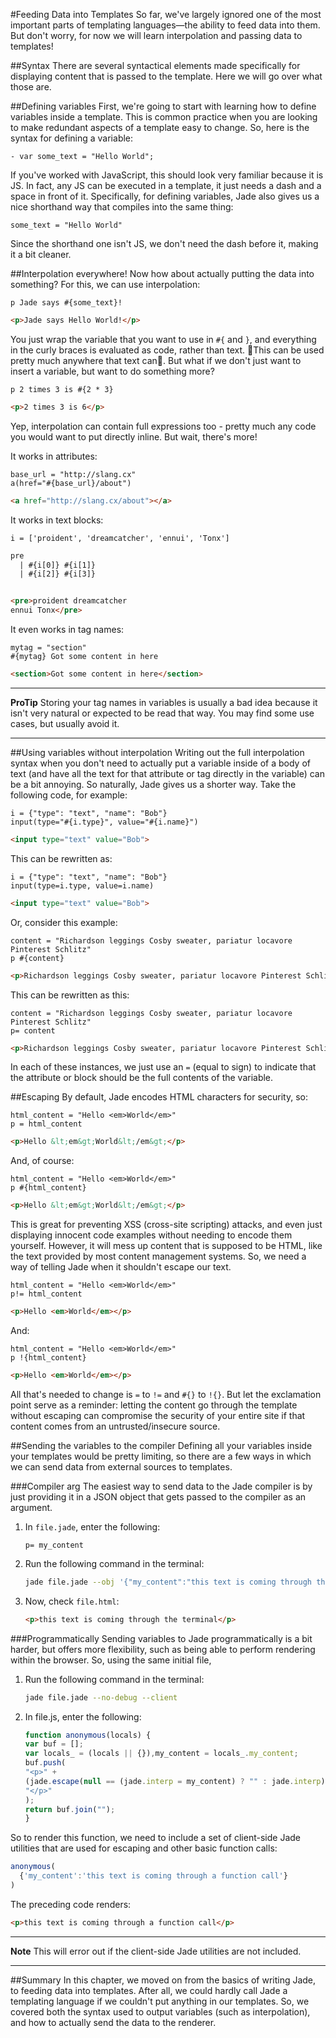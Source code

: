 #Feeding Data into Templates
So far, we've largely ignored one of the most important parts of templating languages—the ability to feed data into them. But don't worry, for now we will learn interpolation and passing data to templates!

##Syntax
There are several syntactical elements made specifically for displaying content that is passed to the template. Here we will go over what those are.

##Defining variables
First, we're going to start with learning how to define variables inside a template. This is common practice when you are looking to make redundant aspects of a template easy to change. So, here is the syntax for defining a variable:

```jade
- var some_text = "Hello World";
```

If you've worked with JavaScript, this should look very familiar because it is JS. In fact, any JS can be executed in a template, it just needs a dash and a space in front of it. Specifically, for defining variables, Jade also gives us a nice shorthand way that compiles into the same thing:

```jade
some_text = "Hello World"
```

Since the shorthand one isn't JS, we don't need the dash before it, making it a bit cleaner.

##Interpolation everywhere!
Now how about actually putting the data into something? For this, we can use interpolation:

```jade
p Jade says #{some_text}!
```

```html
<p>Jade says Hello World!</p>
```

You just wrap the variable that you want to use in `#{` and `}`, and everything in the curly braces is evaluated as code, rather than text. This can be used pretty much anywhere that text can. But what if we don't just want to insert a variable, but want to do something more?

```jade
p 2 times 3 is #{2 * 3}
```

```html
<p>2 times 3 is 6</p>
```

Yep, interpolation can contain full expressions too - pretty much any code you would want to put directly inline. But wait, there's more!

It works in attributes:

```jade
base_url = "http://slang.cx"
a(href="#{base_url}/about")
```

```html
<a href="http://slang.cx/about"></a>
```

It works in text blocks:

```jade
i = ['proident', 'dreamcatcher', 'ennui', 'Tonx']
```

```html
pre
  | #{i[0]} #{i[1]}
  | #{i[2]} #{i[3]}


<pre>proident dreamcatcher
ennui Tonx</pre>
```

It even works in tag names:

```jade
mytag = "section"
#{mytag} Got some content in here
```

```html
<section>Got some content in here</section>
```

------------------------
**ProTip**
Storing your tag names in variables is usually a bad idea because it isn't very natural or expected to be read that way. You may find some use cases, but usually avoid it.

------------------------

##Using variables without interpolation
Writing out the full interpolation syntax when you don't need to actually put a variable inside of a body of text (and have all the text for that attribute or tag directly in the variable) can be a bit annoying. So naturally, Jade gives us a shorter way. Take the following code, for example:

```jade
i = {"type": "text", "name": "Bob"}
input(type="#{i.type}", value="#{i.name}")
```

```html
<input type="text" value="Bob">
```

This can be rewritten as:

```jade
i = {"type": "text", "name": "Bob"}
input(type=i.type, value=i.name)
```

```html
<input type="text" value="Bob">
```

Or, consider this example:

```jade
content = "Richardson leggings Cosby sweater, pariatur locavore Pinterest Schlitz"
p #{content}
```

```html
<p>Richardson leggings Cosby sweater, pariatur locavore Pinterest Schlitz</p>
```

This can be rewritten as this:

```jade
content = "Richardson leggings Cosby sweater, pariatur locavore Pinterest Schlitz"
p= content
```

```html
<p>Richardson leggings Cosby sweater, pariatur locavore Pinterest Schlitz</p>
```

In each of these instances, we just use an `=` (equal to sign) to indicate that the attribute or block should be the full contents of the variable.

##Escaping
By default, Jade encodes HTML characters for security, so:

```jade
html_content = "Hello <em>World</em>"
p = html_content
```

```html
<p>Hello &lt;em&gt;World&lt;/em&gt;</p>
```

And, of course:

```jade
html_content = "Hello <em>World</em>"
p #{html_content}
```

```html
<p>Hello &lt;em&gt;World&lt;/em&gt;</p>
```

This is great for preventing XSS (cross-site scripting) attacks, and even just displaying innocent code examples without needing to encode them yourself. However, it will mess up content that is supposed to be HTML, like the text provided by most content management systems. So, we need a way of telling Jade when it shouldn't escape our text.

```jade
html_content = "Hello <em>World</em>"
p!= html_content
```

```html
<p>Hello <em>World</em></p>
```

And:

```jade
html_content = "Hello <em>World</em>"
p !{html_content}
```

```html
<p>Hello <em>World</em></p>
```

All that's needed to change is `=` to `!=` and `#{}` to `!{}`. But let the exclamation point serve as a reminder: letting the content go through the template without escaping can compromise the security of your entire site if that content comes from an untrusted/insecure source.

##Sending the variables to the compiler
Defining all your variables inside your templates would be pretty limiting, so there are a few ways in which we can send data from external sources to templates.

###Compiler arg
The easiest way to send data to the Jade compiler is by just providing it in a JSON object that gets passed to the compiler as an argument.

1. In `file.jade`, enter the following:

    ```jade
    p= my_content
    ```

2. Run the following command in the terminal:
    ```bash
    jade file.jade --obj '{"my_content":"this text is coming through the terminal"}'
    ```

3. Now, check `file.html`:

    ```html
    <p>this text is coming through the terminal</p>
    ```

###Programmatically
Sending variables to Jade programmatically is a bit harder, but offers more flexibility, such as being able to perform rendering within the browser. So, using the same initial file, 


1. Run the following command in the terminal:

    ```bash
    jade file.jade --no-debug --client
    ```

2. In file.js, enter the following:

    ```js
    function anonymous(locals) {
    var buf = [];
    var locals_ = (locals || {}),my_content = locals_.my_content;
    buf.push(
    "<p>" +
    (jade.escape(null == (jade.interp = my_content) ? "" : jade.interp)) +
    "</p>"
    );
    return buf.join("");
    }
    ```

So to render this function, we need to include a set of client-side Jade utilities that are used for escaping and other basic function calls:

```js
anonymous(
  {'my_content':'this text is coming through a function call'}
)
```

The preceding code renders:

```html
<p>this text is coming through a function call</p>
```

------------------------
**Note**
This will error out if the client-side Jade utilities are not included.

------------------------

##Summary
In this chapter, we moved on from the basics of writing Jade, to feeding data into templates. After all, we could hardly call Jade a templating language if we couldn't put anything in our templates. So, we covered both the syntax used to output variables (such as interpolation), and how to actually send the data to the renderer.
